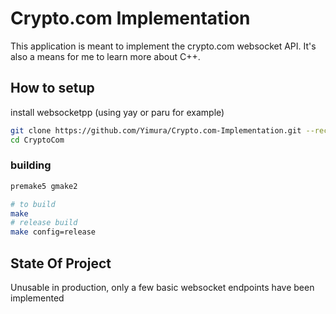 # Crypto.com Implementation

This application is meant to implement the crypto.com websocket API. It's also a means for me to learn more about C++.

## How to setup

install websocketpp (using yay or paru for example)
```bash
git clone https://github.com/Yimura/Crypto.com-Implementation.git --recursive CryptoCom
cd CryptoCom
```

### building

```bash
premake5 gmake2

# to build
make
# release build
make config=release
```

## State Of Project

Unusable in production, only a few basic websocket endpoints have been implemented
